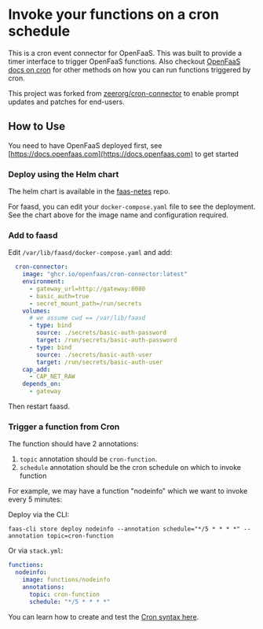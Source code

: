# Invoke your functions on a cron schedule

This is a cron event connector for OpenFaaS. This was built to provide a timer interface to trigger OpenFaaS functions. Also checkout [OpenFaaS docs on cron](https://docs.openfaas.com/reference/cron/) for other methods on how you can run functions triggered by cron.

This project was forked from [zeerorg/cron-connector](https://github.com/openfaas/cron-connector) to enable prompt updates and patches for end-users.

## How to Use

You need to have OpenFaaS deployed first, see [https://docs.openfaas.com](https://docs.openfaas.com) to get started

### Deploy using the Helm chart

The helm chart is available in the [faas-netes](https://github.com/openfaas/faas-netes/tree/master/chart/cron-connector) repo.

For faasd, you can edit your `docker-compose.yaml` file to see the deployment. See the chart above for the image name and configuration required.

### Add to faasd

Edit `/var/lib/faasd/docker-compose.yaml` and add:

```yaml
  cron-connector:
    image: "ghcr.io/openfaas/cron-connector:latest"
    environment:
      - gateway_url=http://gateway:8080
      - basic_auth=true
      - secret_mount_path=/run/secrets
    volumes:
      # we assume cwd == /var/lib/faasd
      - type: bind
        source: ./secrets/basic-auth-password
        target: /run/secrets/basic-auth-password
      - type: bind
        source: ./secrets/basic-auth-user
        target: /run/secrets/basic-auth-user
    cap_add:
      - CAP_NET_RAW
    depends_on:
      - gateway
```

Then restart faasd.
### Trigger a function from Cron

The function should have 2 annotations:

1. `topic` annotation should be `cron-function`.
2. `schedule` annotation should be the cron schedule on which to invoke function

For example, we may have a function "nodeinfo" which we want to invoke every 5 minutes:

Deploy via the CLI:

```
faas-cli store deploy nodeinfo --annotation schedule="*/5 * * * *" --annotation topic=cron-function
```

Or via `stack.yml`:

```yaml
functions:
  nodeinfo:
    image: functions/nodeinfo
    annotations:
      topic: cron-function
      schedule: "*/5 * * * *"
```

You can learn how to create and test the [Cron syntax here](https://crontab.guru/every-5-minutes).

